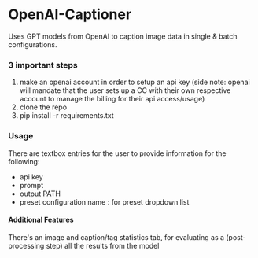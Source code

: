 # OpenAI-Captioner
Uses GPT models from OpenAI to caption image data in single &amp; batch configurations.

### 3 important steps
1. make an openai account in order to setup an api key (side note: openai will mandate that the user sets up a CC with their own respective account to manage the billing for their api access/usage)
2. clone the repo
3. pip install -r requirements.txt

### Usage
There are textbox entries for the user to provide information for the following:
- api key
- prompt
- output PATH
- preset configuration name : for preset dropdown list

#### Additional Features
There's an image and caption/tag statistics tab, for evaluating as a (post-processing step) all the results from the model
